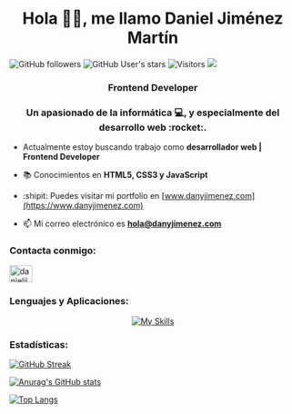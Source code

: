 <h1 align="center">Hola 👨‍💻, me llamo Daniel Jiménez Martín</h1>

![GitHub followers](https://img.shields.io/github/followers/danieljimenezmartin?style=social) ![GitHub User's stars](https://img.shields.io/github/stars/danieljimenezmartin?style=social)  ![Visitors](https://api.visitorbadge.io/api/visitors?path=https%3A%2F%2Fgithub.com%2Fdanieljimenezmartin%2Fdanieljimenezmartin&label=visitors&countColor=%23ffc300&style=plastic) ![](https://komarev.com/ghpvc/?username=danieljimenezmartin&color=ffc300&style=plastic)
<h3 align="center">Frontend Developer</h3>
<h3 align="center">Un apasionado de la informática 💻, y especialmente del desarrollo web :rocket:.</h3>

- Actualmente estoy buscando trabajo como **desarrollador web | Frontend Developer**

- 📚 Conocimientos en **HTML5, CSS3 y JavaScript**

- :shipit: Puedes visitar mi portfolio en [www.danyjimenez.com](https://www.danyjimenez.com)

- 📫 Mi correo electrónico es **hola@danyjimenez.com**

<h3 align="left">Contacta conmigo:</h3>
<p align="left">
<a href="https://www.linkedin.com/in/dany-jimenez/" target="blank"><img align="center" src="https://raw.githubusercontent.com/rahuldkjain/github-profile-readme-generator/master/src/images/icons/Social/linked-in-alt.svg" alt="danieljimenezmartin" height="30" width="40" /></a>
</p>

<h3 align="left">Lenguajes y Aplicaciones:</h3>

<div align="center">
	
 [![My Skills](https://skillicons.dev/icons?i=html,css,js,php,bootstrap,wordpress,ai,ps,vscode,discord,github,linux)](https://skillicons.dev)
 
</div>

<h3 align="left">Estadísticas:</h3>

<a href="https://github.com/danieljimenezmartin/">
	
[![GitHub Streak](http://github-readme-streak-stats.herokuapp.com?user=danieljimenezmartin&theme=great-gatsby&date_format=j%20M%5B%20Y%5D)](https://git.io/streak-stats)

[![Anurag's GitHub stats](https://github-readme-stats.vercel.app/api?username=danieljimenezmartin&show_icons=true&theme=vision-friendly-dark)](https://github.com/anuraghazra/github-readme-stats)
	
[![Top Langs](https://github-readme-stats.vercel.app/api/top-langs/?username=danieljimenezmartin&layout=compact&theme=vision-friendly-dark)](https://github.com/anuraghazra/github-readme-stats)
</a>
